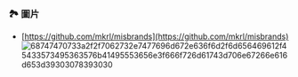 ### 🏞 圖片
* [https://github.com/mkrl/misbrands](https://github.com/mkrl/misbrands)
![68747470733a2f2f7062732e7477696d672e636f6d2f6d656469612f45433573495363576b41495553656e3f666f726d61743d706e67266e616d653d39303078393030](https://github.com/PureFuncInc/purefunc-net/assets/6296280/c822e6d9-d5da-482d-8067-ab156ec47d2c)
